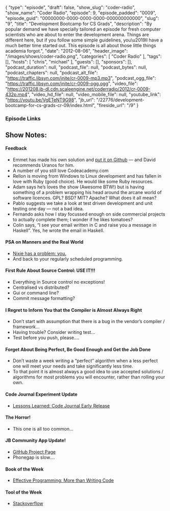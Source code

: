 {
  "type": "episode",
  "draft": false,
  "show_slug": "coder-radio",
  "show_name": "Coder Radio",
  "episode": 9,
  "episode_padded": "0009",
  "episode_guid": "00000000-0000-0000-0000-000000000000",
  "slug": "9",
  "title": "Development Bootcamp for CS Grads",
  "description": "By popular demand we have specially tailored an episode for fresh computer scientists who are about to enter the development arena. Things are different here, but if you follow some simple guidelines, you\u2019ll have a much better time started out. This episode is all about those little things academia forgot.",
  "date": "2012-08-06",
  "header_image": "/images/shows/coder-radio.png",
  "categories": [
    "Coder Radio"
  ],
  "tags": [],
  "hosts": [
    "chris",
    "michael"
  ],
  "guests": [],
  "sponsors": [],
  "podcast_duration": null,
  "podcast_file": null,
  "podcast_bytes": null,
  "podcast_chapters": null,
  "podcast_alt_file": "https://traffic.libsyn.com/jnite/cr-0009-mp3.mp3",
  "podcast_ogg_file": "https://traffic.libsyn.com/jnite/cr-0009-ogg.ogg",
  "video_file": "https://201208.jb-dl.cdn.scaleengine.net/coderradio/2012/cr-0009-432p.mp4",
  "video_hd_file": null,
  "video_mobile_file": null,
  "youtube_link": "https://youtu.be/VgETeNT9G98",
  "jb_url": "/22776/development-bootcamp-for-cs-grads-cr-09/index.html",
  "fireside_url": "/9"
}


### Episode Links

## Show Notes:

#### Feedback

  * Emmet has made his own solution and [put it on Github](https://github.com/the-kid89/BNR/index.html) — and David recommends Uranos for him.
  * A number of you still love Codeacademy.com
  * Rellon is moving from Windows to Linux development and has fallen in love with Ruby (good choice). He would like some Ruby resources. 
  * Adam says he’s loves the show (Awesome BTW!) but is having something of a problem wrapping his head around the arcane world of software licences. GPL? BSD? MIT? Apache? What does it all mean?
  * Pablo suggests we take a look at test driven development and unit testing one day — not a bad idea. 
  * Fernando asks how I stay focussed enough on side commercial projects to actually complete them; I wonder if he likes tomatoes?
  * Colin says, “I see your email written in C and raise you a message in Haskell”. Yes, he wrote the email in Haskell. 

#### PSA on Manners and the Real World

  * [Nixie has a problem: you.](https://youtu.be/CjB9z5vyv0I&feature=plcp)
  * And back to your regularly scheduled programming. 

#### First Rule About Source Control: USE IT!!!

  * Everything in Source control no exceptions!
  * Centralised vs distributed?
  * Gui or command line?
  * Commit message formatting?

#### I Regret to Inform You that the Compiler is Almost Always Right

  * Don’t start with assumption that there is a bug in the vendor’s compiler / framework…
  * Having trouble? Consider writing test…
  * Test before you push, please…. 

#### Forget About Being Perfect, Be Good Enough and Get the Job Done

  * Don’t waste a week writing a “perfect” algorithm when a less perfect one will meet your needs and take significantly less time.
  * To that point it is almost always a good idea to use accepted solutions / algorithms for most problems you will encounter, rather than rolling your own. 

#### Code Journal Experiment Update

  * [Lessons Learned: Code Journal Early Release](http://blog.mdominick.com/indexc1cd.html?p=216\\%22)

#### The Horror!

  * This one is all too common…

#### JB Community App Update!

  * [GitHub Project Page](https://github.com/dominickm/jupiter_broadcasting_mobile_community/index.html)
  * Phonegap is slow….

#### Book of the Week

  * [Effective Programming: More than Writing Code](http://www.amazon.com/Effective-Programming-More-Writing-ebook/dp/B008HUMTO0/ref%3dsr_1_16732.html?ie=UTF8&qid=1344185971&sr=8-1&keywords=jeff+atwood\\%22)

#### Tool of the Week

  * [Stackoverflow](http://stackoverflow.com/index.html)


